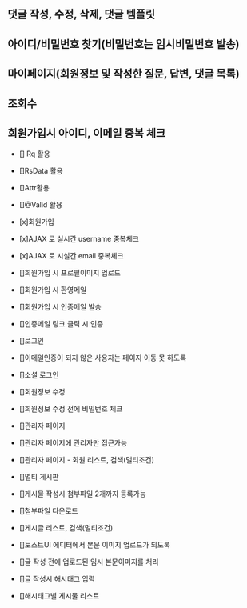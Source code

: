 ## 댓글 작성, 수정, 삭제, 댓글 템플릿
## 아이디/비밀번호 찾기(비밀번호는 임시비밀번호 발송)
## 마이페이지(회원정보 및 작성한 질문, 답변, 댓글 목록)
## 조회수
## 회원가입시 아이디, 이메일 중복 체크

- [] Rq 활용

- []RsData 활용

- []Attr활용

- []@Valid 활용

- [x]회원가입

- [x]AJAX 로 실시간 username 중복체크

- [x]AJAX 로 시실간 email 중복체크

- []회원가입 시 프로필이미지 업로드

- []회원가입 시 환영메일

- []회원가입 시 인증메일 발송

- []인증메일 링크 클릭 시 인증

- []로그인

- []이메일인증이 되지 않은 사용자는 페이지 이동 못 하도록

- []소셜 로그인

- []회원정보 수정

- []회원정보 수정 전에 비밀번호 체크

- []관리자 페이지

- []관리자 페이지에 관리자만 접근가능

- []관리자 페이지 - 회원 리스트, 검색(멀티조건)

- []멀티 게시판

- []게시물 작성시 첨부파일 2개까지 등록가능

- []첨부파일 다운로드

- []게시글 리스트, 검색(멀티조건)

- []토스트UI 에디터에서 본문 이미지 업로드가 되도록

- []글 작성 전에 업로드된 임시 본문이미지를 처리

- []글 작성시 해시태그 입력

- []해시태그별 게시물 리스트